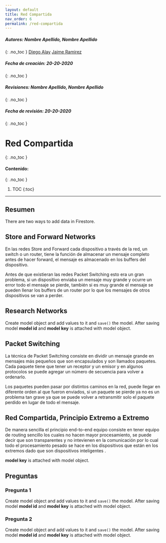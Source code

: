 ```yaml
---
layout: default
title: Red Compartida
nav_order: 6
permalink: /red-compartida
---
```

##### **Autores:** Nombre Apellido, Nombre Apellido
{: .no_toc }
[Diego Alay](https://github.com/diegoalay)
[Jaime Ramirez](https://github.com/jjjramirez)

##### **Fecha de creación:** 20-20-2020
{: .no_toc }

##### **Revisiones:**  Nombre Apellido, Nombre Apellido
{: .no_toc }

##### **Fecha de revisión:** 20-20-2020
{: .no_toc }

# Red Compartida
{: .no_toc }

#### Contenido:
{: .no_toc }

1. TOC
{:toc}

---


## Resumen
There are two ways to add data in Firestore.

## Store and Forward Networks
En las redes Store and Forward cada dispositivo a través de la red, un switch o un router, tiene la función de almacenar un mensaje completo antes de hacer forward, el mensaje es almacenado en los buffers del dispositivo. 

Antes de que existieran las redes Packet Switching esto era un gran problema, si un dispositivo enviaba un mensaje muy grande y ocurre un error todo el mensaje se pierde, también si es muy grande el mensaje se pueden llenar los buffers de un router por lo que los mensajes de otros dispositivos se van a perder.

## Research Networks
Create model object and add values to it and `save()` the model. After saving model **model id** and 
**model key** is attached with model object.

## Packet Switching
La técnica de Packet Switching consiste en dividir un mensaje grande en mensajes más pequeños que son encapsulados y son llamados paquetes. Cada paquete tiene que tener un receptor y un emisor y en algunos protocolos se puede agregar un número de secuencia para volver a ordenarlo.

Los paquetes pueden pasar por distintos caminos en la red, puede llegar en diferente orden al que fueron enviados, si un paquete se pierde ya no es un problema tan grave ya que se puede volver a retransmitir solo el paquete perdido en lugar de todo el mensaje.

## Red Compartida, Principio Extremo a Extremo
De manera sencilla el principio end-to-end equipo consiste en tener equipo de routing sencillo los cuales no hacen mayor procesamiento, se puede decir que son transparentes y no intevienen en la comunicación por lo cual todo el procesamiento pesado se hace en los dispositivos que están en los extremos dado que son dispositivos inteligentes .

**model key** is attached with model object.


## Preguntas

### Pregunta 1
Create model object and add values to it and `save()` the model. After saving model **model id** and 
**model key** is attached with model object.

### Pregunta 2
Create model object and add values to it and `save()` the model. After saving model **model id** and 
**model key** is attached with model object.

